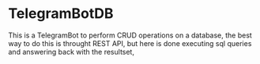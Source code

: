 # TelegramBotDB
This is a TelegramBot to perform CRUD operations on a database, the best way to do this is throught REST API, but here is done executing sql queries and answering back with the resultset, 
